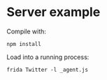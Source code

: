 # Server example

Compile with:

    npm install

Load into a running process:

    frida Twitter -l _agent.js
